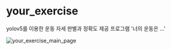 # your_exercise
yolov5를 이용한 운동 자세 판별과 정확도 제공 프로그램  '너의 운동은 ...'

![your_exercise_main_page](https://user-images.githubusercontent.com/90812508/189012708-80455a9c-2a52-4837-b015-0e1546bcbd9a.jpg)
